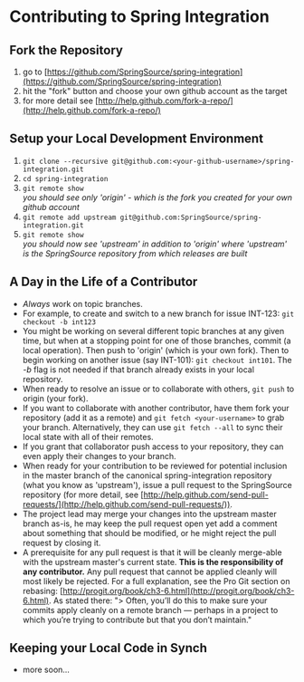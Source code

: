 # Contributing to Spring Integration

## Fork the Repository
1. go to [https://github.com/SpringSource/spring-integration](https://github.com/SpringSource/spring-integration)
2. hit the "fork" button and choose your own github account as the target
3. for more detail see [http://help.github.com/fork-a-repo/](http://help.github.com/fork-a-repo/)

## Setup your Local Development Environment
1. `git clone --recursive git@github.com:<your-github-username>/spring-integration.git`
2. `cd spring-integration`
3. `git remote show`  
_you should see only 'origin' - which is the fork you created for your own github account_
4. `git remote add upstream git@github.com:SpringSource/spring-integration.git`
5. `git remote show`  
_you should now see 'upstream' in addition to 'origin' where 'upstream' is the SpringSource repository from which releases are built_

## A Day in the Life of a Contributor
* _Always_ work on topic branches.
* For example, to create and switch to a new branch for issue INT-123: `git checkout -b int123`
* You might be working on several different topic branches at any given time, but when at a stopping point for one of those branches, commit (a local operation). Then push to 'origin' (which is your own fork). Then to begin working on another issue (say INT-101): `git checkout int101`. The _-b_ flag is not needed if that branch already exists in your local repository.
* When ready to resolve an issue or to collaborate with others, `git push` to origin (your fork).
* If you want to collaborate with another contributor, have them fork your repository (add it as a remote) and `git fetch <your-username>` to grab your branch. Alternatively, they can use `git fetch --all` to sync their local state with all of their remotes.
* If you grant that collaborator push access to your repository, they can even apply their changes to your branch.
* When ready for your contribution to be reviewed for potential inclusion in the master branch of the canonical spring-integration repository (what you know as 'upstream'), issue a pull request to the SpringSource repository (for more detail, see [http://help.github.com/send-pull-requests/](http://help.github.com/send-pull-requests/)).
* The project lead may merge your changes into the upstream master branch as-is, he may keep the pull request open yet add a comment about something that should be modified, or he might reject the pull request by closing it.
* A prerequisite for any pull request is that it will be cleanly merge-able with the upstream master's current state. **This is the responsibility of any contributor.** Any pull request that cannot be applied cleanly will most likely be rejected. For a full explanation, see the Pro Git section on rebasing: [http://progit.org/book/ch3-6.html](http://progit.org/book/ch3-6.html). As stated there: "> Often, you’ll do this to make sure your commits apply cleanly on a remote branch — perhaps in a project to which you’re trying to contribute but that you don’t maintain."

## Keeping your Local Code in Synch
* more soon...